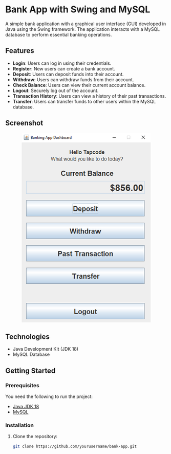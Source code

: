 # Bank App with Swing and MySQL

A simple bank application with a graphical user interface (GUI) developed in Java using the Swing framework. The application interacts with a MySQL database to perform essential banking operations.

## Features

- **Login**: Users can log in using their credentials.
- **Register**: New users can create a bank account.
- **Deposit**: Users can deposit funds into their account.
- **Withdraw**: Users can withdraw funds from their account.
- **Check Balance**: Users can view their current account balance.
- **Logout**: Securely log out of the account.
- **Transaction History**: Users can view a history of their past transactions.
- **Transfer**: Users can transfer funds to other users within the MySQL database.

## Screenshot

<div align="center">
  <img src="Screenshot_16.png" alt="App Screenshot">
</div>

## Technologies

- Java Development Kit (JDK 18)
- MySQL Database

## Getting Started

### Prerequisites

You need the following to run the project:

- [Java JDK 18](https://www.oracle.com/java/technologies/javase/jdk18-archive-downloads.html)
- [MySQL](https://dev.mysql.com/downloads/installer/)

### Installation

1. Clone the repository:

   ```bash
   git clone https://github.com/yourusername/bank-app.git
